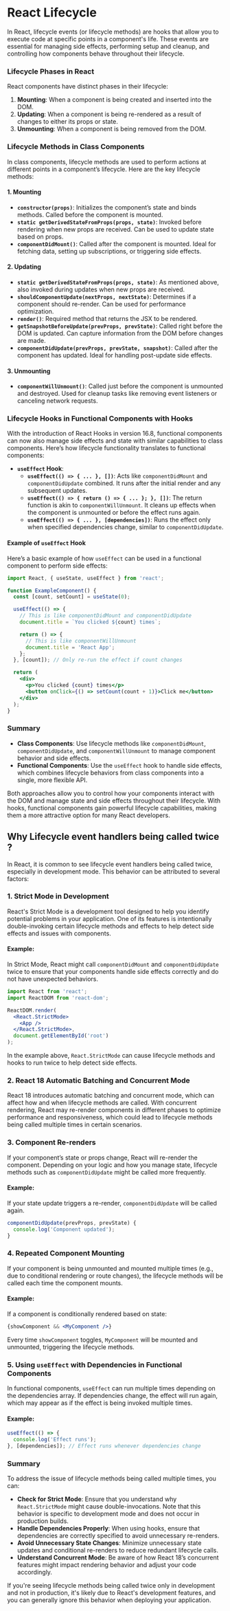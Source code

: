 # React Lifecycle

In React, lifecycle events (or lifecycle methods) are hooks that allow you to execute code at specific points in a component's life. These events are essential for managing side effects, performing setup and cleanup, and controlling how components behave throughout their lifecycle. 

### Lifecycle Phases in React

React components have distinct phases in their lifecycle:

1. **Mounting**: When a component is being created and inserted into the DOM.
2. **Updating**: When a component is being re-rendered as a result of changes to either its props or state.
3. **Unmounting**: When a component is being removed from the DOM.

### Lifecycle Methods in Class Components

In class components, lifecycle methods are used to perform actions at different points in a component’s lifecycle. Here are the key lifecycle methods:

#### 1. Mounting
- **`constructor(props)`**: Initializes the component’s state and binds methods. Called before the component is mounted.
- **`static getDerivedStateFromProps(props, state)`**: Invoked before rendering when new props are received. Can be used to update state based on props.
- **`componentDidMount()`**: Called after the component is mounted. Ideal for fetching data, setting up subscriptions, or triggering side effects.

#### 2. Updating
- **`static getDerivedStateFromProps(props, state)`**: As mentioned above, also invoked during updates when new props are received.
- **`shouldComponentUpdate(nextProps, nextState)`**: Determines if a component should re-render. Can be used for performance optimization.
- **`render()`**: Required method that returns the JSX to be rendered.
- **`getSnapshotBeforeUpdate(prevProps, prevState)`**: Called right before the DOM is updated. Can capture information from the DOM before changes are made.
- **`componentDidUpdate(prevProps, prevState, snapshot)`**: Called after the component has updated. Ideal for handling post-update side effects.

#### 3. Unmounting
- **`componentWillUnmount()`**: Called just before the component is unmounted and destroyed. Used for cleanup tasks like removing event listeners or canceling network requests.

### Lifecycle Hooks in Functional Components with Hooks

With the introduction of React Hooks in version 16.8, functional components can now also manage side effects and state with similar capabilities to class components. Here’s how lifecycle functionality translates to functional components:

- **`useEffect` Hook**:
  - **`useEffect(() => { ... }, [])`**: Acts like `componentDidMount` and `componentDidUpdate` combined. It runs after the initial render and any subsequent updates.
  - **`useEffect(() => { return () => { ... }; }, [])`**: The return function is akin to `componentWillUnmount`. It cleans up effects when the component is unmounted or before the effect runs again.
  - **`useEffect(() => { ... }, [dependencies])`**: Runs the effect only when specified dependencies change, similar to `componentDidUpdate`.

#### Example of `useEffect` Hook

Here’s a basic example of how `useEffect` can be used in a functional component to perform side effects:

```jsx
import React, { useState, useEffect } from 'react';

function ExampleComponent() {
  const [count, setCount] = useState(0);

  useEffect(() => {
    // This is like componentDidMount and componentDidUpdate
    document.title = `You clicked ${count} times`;

    return () => {
      // This is like componentWillUnmount
      document.title = 'React App';
    };
  }, [count]); // Only re-run the effect if count changes

  return (
    <div>
      <p>You clicked {count} times</p>
      <button onClick={() => setCount(count + 1)}>Click me</button>
    </div>
  );
}
```

### Summary

- **Class Components**: Use lifecycle methods like `componentDidMount`, `componentDidUpdate`, and `componentWillUnmount` to manage component behavior and side effects.
- **Functional Components**: Use the `useEffect` hook to handle side effects, which combines lifecycle behaviors from class components into a single, more flexible API.

Both approaches allow you to control how your components interact with the DOM and manage state and side effects throughout their lifecycle. With hooks, functional components gain powerful lifecycle capabilities, making them a more attractive option for many React developers.

##  Why Lifecycle event handlers being called twice ?
In React, it is common to see lifecycle event handlers being called twice, especially in development mode. This behavior can be attributed to several factors:

### 1. **Strict Mode in Development**

React's Strict Mode is a development tool designed to help you identify potential problems in your application. One of its features is intentionally double-invoking certain lifecycle methods and effects to help detect side effects and issues with components.

#### Example:
In Strict Mode, React might call `componentDidMount` and `componentDidUpdate` twice to ensure that your components handle side effects correctly and do not have unexpected behaviors.

```jsx
import React from 'react';
import ReactDOM from 'react-dom';

ReactDOM.render(
  <React.StrictMode>
    <App />
  </React.StrictMode>,
  document.getElementById('root')
);
```

In the example above, `React.StrictMode` can cause lifecycle methods and hooks to run twice to help detect side effects.

### 2. **React 18 Automatic Batching and Concurrent Mode**

React 18 introduces automatic batching and concurrent mode, which can affect how and when lifecycle methods are called. With concurrent rendering, React may re-render components in different phases to optimize performance and responsiveness, which could lead to lifecycle methods being called multiple times in certain scenarios.

### 3. **Component Re-renders**

If your component’s state or props change, React will re-render the component. Depending on your logic and how you manage state, lifecycle methods such as `componentDidUpdate` might be called more frequently.

#### Example:
If your state update triggers a re-render, `componentDidUpdate` will be called again.

```jsx
componentDidUpdate(prevProps, prevState) {
  console.log('Component updated');
}
```

### 4. **Repeated Component Mounting**

If your component is being unmounted and mounted multiple times (e.g., due to conditional rendering or route changes), the lifecycle methods will be called each time the component mounts.

#### Example:
If a component is conditionally rendered based on state:

```jsx
{showComponent && <MyComponent />}
```

Every time `showComponent` toggles, `MyComponent` will be mounted and unmounted, triggering the lifecycle methods.

### 5. **Using `useEffect` with Dependencies in Functional Components**

In functional components, `useEffect` can run multiple times depending on the dependencies array. If dependencies change, the effect will run again, which may appear as if the effect is being invoked multiple times.

#### Example:
```jsx
useEffect(() => {
  console.log('Effect runs');
}, [dependencies]); // Effect runs whenever dependencies change
```

### Summary

To address the issue of lifecycle methods being called multiple times, you can:

- **Check for Strict Mode**: Ensure that you understand why `React.StrictMode` might cause double-invocations. Note that this behavior is specific to development mode and does not occur in production builds.
- **Handle Dependencies Properly**: When using hooks, ensure that dependencies are correctly specified to avoid unnecessary re-renders.
- **Avoid Unnecessary State Changes**: Minimize unnecessary state updates and conditional re-renders to reduce redundant lifecycle calls.
- **Understand Concurrent Mode**: Be aware of how React 18’s concurrent features might impact rendering behavior and adjust your code accordingly.

If you're seeing lifecycle methods being called twice only in development and not in production, it's likely due to React's development features, and you can generally ignore this behavior when deploying your application.
